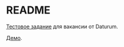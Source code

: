 # README

[Тестовое задание](http://antons-first-site-ddc360.webflow.io/)
для вакансии от Daturum.

[Демо](https://glacial-coast-40310.herokuapp.com/).
